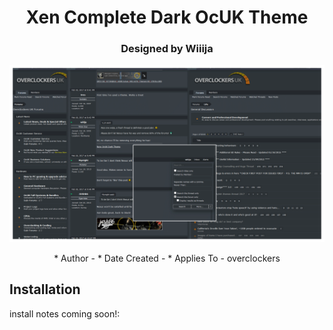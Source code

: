 <h1 align="center">
	Xen Complete Dark OcUK Theme
</h1>

<h3 align="center">
	 Designed by Wiiija
</h3>

<p align="center">
	<a href="https://overclockers.co.uk/forum"></a>
</p>

<p align="center">
	<img src="Screenshot.png" alt="Screenshot of the theme" width="550">
</p>

<p align="center">
* Author - 
* Date Created - 
* Applies To - overclockers
</p>

## Installation

install notes coming soon!:

```install notes coming soon!
```
